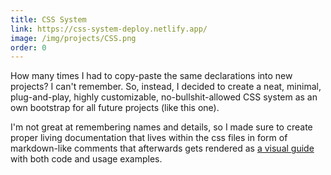 ```yaml
---
title: CSS System
link: https://css-system-deploy.netlify.app/
image: /img/projects/CSS.png
order: 0
---
```


How many times I had to copy-paste the same declarations into new projects? I can't remember. So, instead, I decided to create a neat, minimal, plug-and-play, highly customizable, no-bullshit-allowed CSS system as an own bootstrap for all future projects (like this one).

I'm not great at remembering names and details, so I made sure to create proper living documentation that lives within the css files in form of markdown-like comments that afterwards gets rendered as [a visual guide](https://css-system-deploy.netlify.app/) with both code and usage examples.
